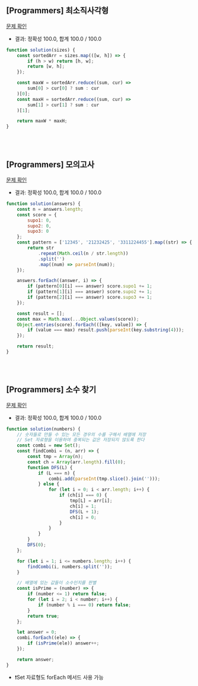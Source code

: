 ## [Programmers] 최소직사각형

[문제 확인](https://school.programmers.co.kr/learn/courses/30/lessons/86491)

-   결과: 정확성 100.0, 합계 100.0 / 100.0

```js
function solution(sizes) {
    const sortedArr = sizes.map(([w, h]) => {
        if (h > w) return [h, w];
        return [w, h];
    });

    const maxW = sortedArr.reduce((sum, cur) =>
        sum[0] > cur[0] ? sum : cur
    )[0];
    const maxH = sortedArr.reduce((sum, cur) =>
        sum[1] > cur[1] ? sum : cur
    )[1];

    return maxW * maxH;
}
```

</br>
</br>

## [Programmers] 모의고사

[문제 확인](https://school.programmers.co.kr/learn/courses/30/lessons/42840)

-   결과: 정확성 100.0, 합계 100.0 / 100.0

```js
function solution(answers) {
    const n = answers.length;
    const score = {
        supo1: 0,
        supo2: 0,
        supo3: 0
    };
    const pattern = ['12345', '21232425', '3311224455'].map((str) => {
        return str
            .repeat(Math.ceil(n / str.length))
            .split('')
            .map((num) => parseInt(num));
    });

    answers.forEach((answer, i) => {
        if (pattern[0][i] === answer) score.supo1 += 1;
        if (pattern[1][i] === answer) score.supo2 += 1;
        if (pattern[2][i] === answer) score.supo3 += 1;
    });

    const result = [];
    const max = Math.max(...Object.values(score));
    Object.entries(score).forEach(([key, value]) => {
        if (value === max) result.push(parseInt(key.substring(4)));
    });

    return result;
}
```

<br>
<br>

## [Programmers] 소수 찾기

[문제 확인](https://school.programmers.co.kr/learn/courses/30/lessons/42839)

-   결과: 정확성 100.0, 합계 100.0 / 100.0

```js
function solution(numbers) {
    // 숫자들로 만들 수 있는 모든 경우의 수를 구해서 배열에 저장
    // Set 자료형을 이용하여 중복되는 값은 저장되지 않도록 한다
    const combi = new Set();
    const findCombi = (n, arr) => {
        const tmp = Array(n);
        const ch = Array(arr.length).fill(0);
        function DFS(L) {
            if (L === n) {
                combi.add(parseInt(tmp.slice().join('')));
            } else {
                for (let i = 0; i < arr.length; i++) {
                    if (ch[i] === 0) {
                        tmp[L] = arr[i];
                        ch[i] = 1;
                        DFS(L + 1);
                        ch[i] = 0;
                    }
                }
            }
        }
        DFS(0);
    };

    for (let i = 1; i <= numbers.length; i++) {
        findCombi(i, numbers.split(''));
    }

    // 배열에 있는 값들이 소수인지를 판별
    const isPrime = (number) => {
        if (number <= 1) return false;
        for (let i = 2; i < number; i++) {
            if (number % i === 0) return false;
        }
        return true;
    };

    let answer = 0;
    combi.forEach((ele) => {
        if (isPrime(ele)) answer++;
    });

    return answer;
}
```

-   ❗️Set 자료형도 forEach 메서드 사용 가능
